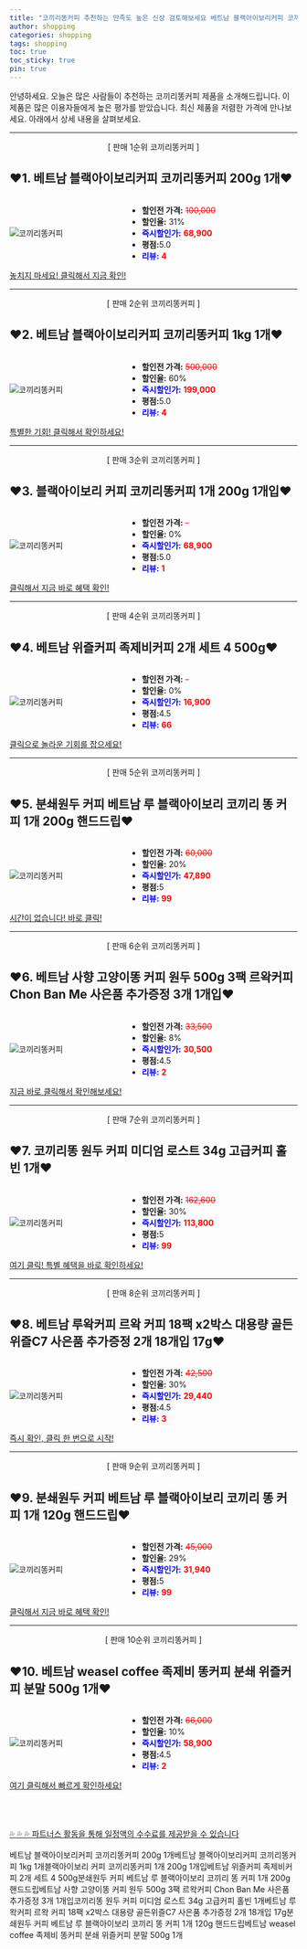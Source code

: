 ```yaml
---
title: "코끼리똥커피 추천하는 만족도 높은 신상 검토해보세요 베트남 블랙아이보리커피 코끼리똥커피 200g 1개"
author: shopping
categories: shopping
tags: shopping
toc: true
toc_sticky: true
pin: true
---
```

안녕하세요. 오늘은 많은 사람들이 추천하는 코끼리똥커피 제품을 소개해드립니다. 이 제품은 많은 이용자들에게 높은 평가를 받았습니다. 최신 제품을 저렴한 가격에 만나보세요. 아래에서 상세 내용을 살펴보세요.

---
<p class="toplist" style="margin: 0 auto; display: block; width: fit-content;">[ 판매 1순위 코끼리똥커피 ]</p>

<h2><strong>❤️1. 베트남 블랙아이보리커피 코끼리똥커피 200g 1개❤️</strong></h2>

<div style="display: flex; align-items: center;">
    <div style="flex: 0.4;">
        <img src="https://thumbnail8.coupangcdn.com/thumbnails/remote/230x230ex/image/vendor_inventory/8410/a8953c1896d90062d705e2b579048951ede61138019d506df89c41997e18.png" alt="코끼리똥커피" style="max-width: 100%;">
    </div>
    <div style="flex: 0.6; margin-left: 10px;">
        <ul>
            <li><strong>할인전 가격:</strong> <del style="color: red;">100,000</del></li>
            <li><strong>할인율:</strong> 31%</li>
            <li><span style='color:blue'><strong>즉시할인가:</strong></span> <span style='color:red'><strong>68,900</strong></span></li>
            <li><strong>평점:</strong>5.0</li>
            <li><span style='color:blue'><strong>리뷰:</strong></span> <span style='color:red'><strong>4</strong></span></li>
        </ul>
    </div>
</div>
<div class="center">
    <a href="https://selin100587.github.io?lptag=AF9450613&subid=githubio&pageKey=7338488994&traceid=V0-153&itemId=18855795975&vendorItemId=85984955582" class="myButton">
        놓치지 마세요! 클릭해서 지금 확인!
    </a>
</div>


---
<p class="toplist" style="margin: 0 auto; display: block; width: fit-content;">[ 판매 2순위 코끼리똥커피 ]</p>

<h2><strong>❤️2. 베트남 블랙아이보리커피 코끼리똥커피 1kg 1개❤️</strong></h2>

<div style="display: flex; align-items: center;">
    <div style="flex: 0.4;">
        <img src="https://thumbnail8.coupangcdn.com/thumbnails/remote/230x230ex/image/vendor_inventory/8410/a8953c1896d90062d705e2b579048951ede61138019d506df89c41997e18.png" alt="코끼리똥커피" style="max-width: 100%;">
    </div>
    <div style="flex: 0.6; margin-left: 10px;">
        <ul>
            <li><strong>할인전 가격:</strong> <del style="color: red;">500,000</del></li>
            <li><strong>할인율:</strong> 60%</li>
            <li><span style='color:blue'><strong>즉시할인가:</strong></span> <span style='color:red'><strong>199,000</strong></span></li>
            <li><strong>평점:</strong>5.0</li>
            <li><span style='color:blue'><strong>리뷰:</strong></span> <span style='color:red'><strong>4</strong></span></li>
        </ul>
    </div>
</div>
<div class="center">
    <a href="https://selin100587.github.io?lptag=AF9450613&subid=githubio&pageKey=7338488994&traceid=V0-153&itemId=22525538040&vendorItemId=89567559443" class="myButton">
        특별한 기회! 클릭해서 확인하세요!
    </a>
</div>


---
<p class="toplist" style="margin: 0 auto; display: block; width: fit-content;">[ 판매 3순위 코끼리똥커피 ]</p>

<h2><strong>❤️3. 블랙아이보리 커피 코끼리똥커피 1개 200g 1개입❤️</strong></h2>

<div style="display: flex; align-items: center;">
    <div style="flex: 0.4;">
        <img src="https://thumbnail9.coupangcdn.com/thumbnails/remote/230x230ex/image/vendor_inventory/1a9d/7771eac94cfae59236a4cccddbaa5ab7f6993d041044b07475ec28ec0df2.png" alt="코끼리똥커피" style="max-width: 100%;">
    </div>
    <div style="flex: 0.6; margin-left: 10px;">
        <ul>
            <li><strong>할인전 가격:</strong> <del style="color: red;">-</del></li>
            <li><strong>할인율:</strong> 0%</li>
            <li><span style='color:blue'><strong>즉시할인가:</strong></span> <span style='color:red'><strong>68,900</strong></span></li>
            <li><strong>평점:</strong>5.0</li>
            <li><span style='color:blue'><strong>리뷰:</strong></span> <span style='color:red'><strong>1</strong></span></li>
        </ul>
    </div>
</div>
<div class="center">
    <a href="https://selin100587.github.io?lptag=AF9450613&subid=githubio&pageKey=7551020768&traceid=V0-153&itemId=19871965809&vendorItemId=86972665058" class="myButton">
        클릭해서 지금 바로 혜택 확인!
    </a>
</div>


---
<p class="toplist" style="margin: 0 auto; display: block; width: fit-content;">[ 판매 4순위 코끼리똥커피 ]</p>

<h2><strong>❤️4. 베트남 위즐커피 족제비커피 2개 세트 4 500g❤️</strong></h2>

<div style="display: flex; align-items: center;">
    <div style="flex: 0.4;">
        <img src="https://thumbnail9.coupangcdn.com/thumbnails/remote/230x230ex/image/vendor_inventory/a867/ad9e5980f83311facb969feb44c91f12372b34e3cd0e9589e42a1a6852fc.jpg" alt="코끼리똥커피" style="max-width: 100%;">
    </div>
    <div style="flex: 0.6; margin-left: 10px;">
        <ul>
            <li><strong>할인전 가격:</strong> <del style="color: red;">-</del></li>
            <li><strong>할인율:</strong> 0%</li>
            <li><span style='color:blue'><strong>즉시할인가:</strong></span> <span style='color:red'><strong>16,900</strong></span></li>
            <li><strong>평점:</strong>4.5</li>
            <li><span style='color:blue'><strong>리뷰:</strong></span> <span style='color:red'><strong>66</strong></span></li>
        </ul>
    </div>
</div>
<div class="center">
    <a href="https://selin100587.github.io?lptag=AF9450613&subid=githubio&pageKey=7243136703&traceid=V0-153&itemId=18408351888&vendorItemId=88812855178" class="myButton">
        클릭으로 놀라운 기회를 잡으세요!
    </a>
</div>


---
<p class="toplist" style="margin: 0 auto; display: block; width: fit-content;">[ 판매 5순위 코끼리똥커피 ]</p>

<h2><strong>❤️5. 분쇄원두 커피 베트남 루 블랙아이보리 코끼리 똥 커피 1개 200g 핸드드립❤️</strong></h2>

<div style="display: flex; align-items: center;">
    <div style="flex: 0.4;">
        <img src="https://thumbnail9.coupangcdn.com/thumbnails/remote/230x230ex/image/vendor_inventory/6bc5/ebdcee8d30d12e7a6e8d7849f71297a33c25dc2e2bf8a091e8456263e74d.png" alt="코끼리똥커피" style="max-width: 100%;">
    </div>
    <div style="flex: 0.6; margin-left: 10px;">
        <ul>
            <li><strong>할인전 가격:</strong> <del style="color: red;">60,000</del></li>
            <li><strong>할인율:</strong> 20%</li>
            <li><span style='color:blue'><strong>즉시할인가:</strong></span> <span style='color:red'><strong>47,890</strong></span></li>
            <li><strong>평점:</strong>5</li>
            <li><span style='color:blue'><strong>리뷰:</strong></span> <span style='color:red'><strong>99</strong></span></li>
        </ul>
    </div>
</div>
<div class="center">
    <a href="https://selin100587.github.io?lptag=AF9450613&subid=githubio&pageKey=8161675466&traceid=V0-153&itemId=23270881338&vendorItemId=90303235661" class="myButton">
        시간이 없습니다! 바로 클릭!
    </a>
</div>


---
<p class="toplist" style="margin: 0 auto; display: block; width: fit-content;">[ 판매 6순위 코끼리똥커피 ]</p>

<h2><strong>❤️6. 베트남 사향 고양이똥 커피 원두 500g 3팩 르왁커피 Chon Ban Me 사은품 추가증정 3개 1개입❤️</strong></h2>

<div style="display: flex; align-items: center;">
    <div style="flex: 0.4;">
        <img src="https://thumbnail8.coupangcdn.com/thumbnails/remote/230x230ex/image/vendor_inventory/0a7a/bb862c36a471b7ffa7e289cf34bd12ee71415df14980674643aec421b473.jpg" alt="코끼리똥커피" style="max-width: 100%;">
    </div>
    <div style="flex: 0.6; margin-left: 10px;">
        <ul>
            <li><strong>할인전 가격:</strong> <del style="color: red;">33,500</del></li>
            <li><strong>할인율:</strong> 8%</li>
            <li><span style='color:blue'><strong>즉시할인가:</strong></span> <span style='color:red'><strong>30,500</strong></span></li>
            <li><strong>평점:</strong>4.5</li>
            <li><span style='color:blue'><strong>리뷰:</strong></span> <span style='color:red'><strong>2</strong></span></li>
        </ul>
    </div>
</div>
<div class="center">
    <a href="https://selin100587.github.io?lptag=AF9450613&subid=githubio&pageKey=7964064177&traceid=V0-153&itemId=22026088225&vendorItemId=89073426622" class="myButton">
        지금 바로 클릭해서 확인해보세요!
    </a>
</div>


---
<p class="toplist" style="margin: 0 auto; display: block; width: fit-content;">[ 판매 7순위 코끼리똥커피 ]</p>

<h2><strong>❤️7. 코끼리똥 원두 커피 미디엄 로스트 34g 고급커피 홀빈 1개❤️</strong></h2>

<div style="display: flex; align-items: center;">
    <div style="flex: 0.4;">
        <img src="https://thumbnail9.coupangcdn.com/thumbnails/remote/230x230ex/image/vendor_inventory/57a7/65baa4801a0c1846048a647e82813f4bc512e6f8b87af012bb1a8a286390.jpg" alt="코끼리똥커피" style="max-width: 100%;">
    </div>
    <div style="flex: 0.6; margin-left: 10px;">
        <ul>
            <li><strong>할인전 가격:</strong> <del style="color: red;">162,600</del></li>
            <li><strong>할인율:</strong> 30%</li>
            <li><span style='color:blue'><strong>즉시할인가:</strong></span> <span style='color:red'><strong>113,800</strong></span></li>
            <li><strong>평점:</strong>5</li>
            <li><span style='color:blue'><strong>리뷰:</strong></span> <span style='color:red'><strong>99</strong></span></li>
        </ul>
    </div>
</div>
<div class="center">
    <a href="https://selin100587.github.io?lptag=AF9450613&subid=githubio&pageKey=7670882822&traceid=V0-153&itemId=20462630623&vendorItemId=87542254082" class="myButton">
        여기 클릭! 특별 혜택을 바로 확인하세요!
    </a>
</div>


---
<p class="toplist" style="margin: 0 auto; display: block; width: fit-content;">[ 판매 8순위 코끼리똥커피 ]</p>

<h2><strong>❤️8. 베트남 루왁커피 르왁 커피 18팩 x2박스 대용량 골든위즐C7 사은품 추가증정 2개 18개입 17g❤️</strong></h2>

<div style="display: flex; align-items: center;">
    <div style="flex: 0.4;">
        <img src="https://thumbnail7.coupangcdn.com/thumbnails/remote/230x230ex/image/vendor_inventory/efea/04188118ac57fb20f893eefc384995a865d7dddbf2e1727f3f87b2ffba86.jpg" alt="코끼리똥커피" style="max-width: 100%;">
    </div>
    <div style="flex: 0.6; margin-left: 10px;">
        <ul>
            <li><strong>할인전 가격:</strong> <del style="color: red;">42,500</del></li>
            <li><strong>할인율:</strong> 30%</li>
            <li><span style='color:blue'><strong>즉시할인가:</strong></span> <span style='color:red'><strong>29,440</strong></span></li>
            <li><strong>평점:</strong>4.5</li>
            <li><span style='color:blue'><strong>리뷰:</strong></span> <span style='color:red'><strong>3</strong></span></li>
        </ul>
    </div>
</div>
<div class="center">
    <a href="https://selin100587.github.io?lptag=AF9450613&subid=githubio&pageKey=7929156775&traceid=V0-153&itemId=21805144913&vendorItemId=88853688445" class="myButton">
        즉시 확인, 클릭 한 번으로 시작!
    </a>
</div>


---
<p class="toplist" style="margin: 0 auto; display: block; width: fit-content;">[ 판매 9순위 코끼리똥커피 ]</p>

<h2><strong>❤️9. 분쇄원두 커피 베트남 루 블랙아이보리 코끼리 똥 커피 1개 120g 핸드드립❤️</strong></h2>

<div style="display: flex; align-items: center;">
    <div style="flex: 0.4;">
        <img src="https://thumbnail8.coupangcdn.com/thumbnails/remote/230x230ex/image/vendor_inventory/c99f/c479e4f0147468ea80595f4823aa1d35de7c3a563a5c08311218aeffe43d.jpeg" alt="코끼리똥커피" style="max-width: 100%;">
    </div>
    <div style="flex: 0.6; margin-left: 10px;">
        <ul>
            <li><strong>할인전 가격:</strong> <del style="color: red;">45,000</del></li>
            <li><strong>할인율:</strong> 29%</li>
            <li><span style='color:blue'><strong>즉시할인가:</strong></span> <span style='color:red'><strong>31,940</strong></span></li>
            <li><strong>평점:</strong>5</li>
            <li><span style='color:blue'><strong>리뷰:</strong></span> <span style='color:red'><strong>99</strong></span></li>
        </ul>
    </div>
</div>
<div class="center">
    <a href="https://selin100587.github.io?lptag=AF9450613&subid=githubio&pageKey=8161675466&traceid=V0-153&itemId=23270881334&vendorItemId=90303235673" class="myButton">
        클릭해서 지금 바로 혜택 확인!
    </a>
</div>


---
<p class="toplist" style="margin: 0 auto; display: block; width: fit-content;">[ 판매 10순위 코끼리똥커피 ]</p>

<h2><strong>❤️10. 베트남 weasel coffee 족제비 똥커피 분쇄 위즐커피 분말 500g 1개❤️</strong></h2>

<div style="display: flex; align-items: center;">
    <div style="flex: 0.4;">
        <img src="https://thumbnail9.coupangcdn.com/thumbnails/remote/230x230ex/image/vendor_inventory/b9a0/0a9b22a760fc07e9f7bcc60c3480dde163da6fd0a35ac57cb810ed66f8fc.jpg" alt="코끼리똥커피" style="max-width: 100%;">
    </div>
    <div style="flex: 0.6; margin-left: 10px;">
        <ul>
            <li><strong>할인전 가격:</strong> <del style="color: red;">66,000</del></li>
            <li><strong>할인율:</strong> 10%</li>
            <li><span style='color:blue'><strong>즉시할인가:</strong></span> <span style='color:red'><strong>58,900</strong></span></li>
            <li><strong>평점:</strong>4.5</li>
            <li><span style='color:blue'><strong>리뷰:</strong></span> <span style='color:red'><strong>2</strong></span></li>
        </ul>
    </div>
</div>
<div class="center">
    <a href="https://selin100587.github.io?lptag=AF9450613&subid=githubio&pageKey=7857181772&traceid=V0-153&itemId=21431764273&vendorItemId=88486574075" class="myButton">
        여기 클릭해서 빠르게 확인하세요!
    </a>
</div>

<br><br><br>[💦 💦 💦 파트너스 활동을 통해 일정액의 수수료를 제공받을 수 있습니다](https://link.coupang.com/a/bcpT2c)<br><br>베트남 블랙아이보리커피 코끼리똥커피 200g 1개베트남 블랙아이보리커피 코끼리똥커피 1kg 1개블랙아이보리 커피 코끼리똥커피 1개 200g 1개입베트남 위즐커피 족제비커피 2개 세트 4 500g분쇄원두 커피 베트남 루 블랙아이보리 코끼리 똥 커피 1개 200g 핸드드립베트남 사향 고양이똥 커피 원두 500g 3팩 르왁커피 Chon Ban Me 사은품 추가증정 3개 1개입코끼리똥 원두 커피 미디엄 로스트 34g 고급커피 홀빈 1개베트남 루왁커피 르왁 커피 18팩 x2박스 대용량 골든위즐C7 사은품 추가증정 2개 18개입 17g분쇄원두 커피 베트남 루 블랙아이보리 코끼리 똥 커피 1개 120g 핸드드립베트남 weasel coffee 족제비 똥커피 분쇄 위즐커피 분말 500g 1개